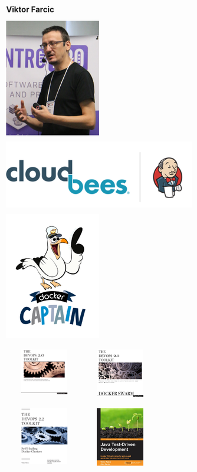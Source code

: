 ## Viktor Farcic

<img src="../img/viktor.jpg" style="width: 50%; height: 50%;" />


[<img src="../img/company-big.png" style="background-color: white;" />](https://www.cloudbees.com)


[<img src="../img/docker-captain.png" style="width: 50%; height: 50%;" />](https://www.docker.com/community/docker-captains)


<figure style="width: 25%; height: 25%; float: left;">
    <a href="https://leanpub.com/the-devops-2-toolkit">
        <img src="../img/devops2.png" />
    </a>
</figure>
<figure style="width: 25%; height: 25%; float: left;">
    <a href="https://leanpub.com/the-devops-2-1-toolkit">
        <img src="../img/devops21.png" />
    </a>
</figure>
<figure style="width: 25%; height: 25%; float: left;">
    <a href="https://leanpub.com/the-devops-2-2-toolkit">
        <img src="../img/devops22.jpg" />
    </a>
</figure>
<figure style="width: 25%; height: 25%; float: left;">
    <a href="http://www.amazon.com/Test-Driven-Java-Development-Viktor-Farcic-ebook/dp/B00YSIM3SC">
        <img src="../img/tdd.jpg" />
    </a>
</figure>